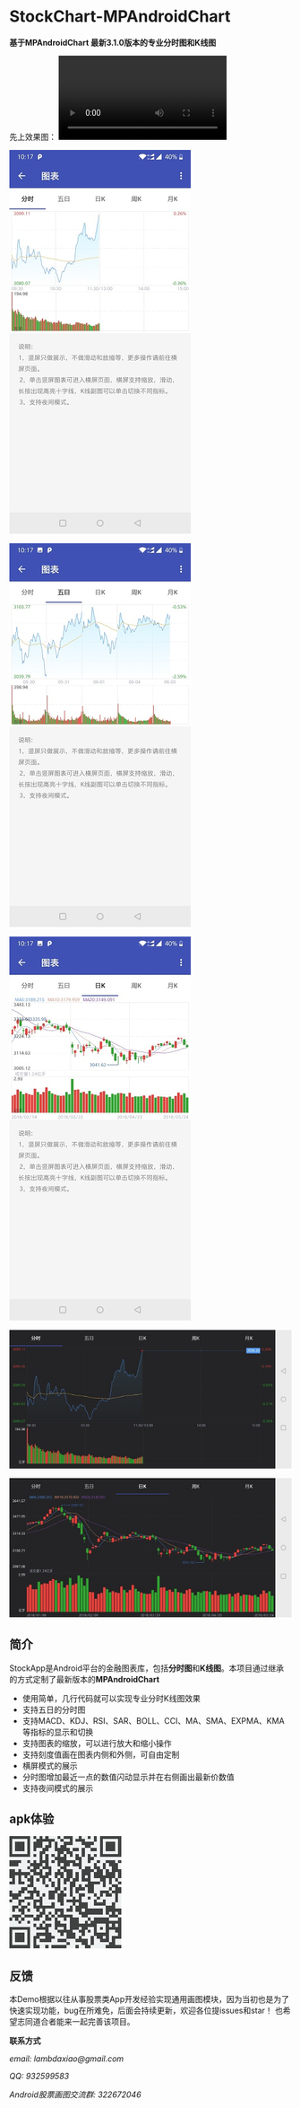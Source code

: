 # StockChart-MPAndroidChart

**基于MPAndroidChart 最新3.1.0版本的专业分时图和K线图**

先上效果图：
<video controls="controls">
  <source type="video/mp4" src="screenshot/record.mp4"></source>
</video>

![Image text](screenshot/oneday.jpg)

![Image text](screenshot/fiveday.jpg)

![Image text](screenshot/kline.jpg)

![Image text](screenshot/oneday-land.jpg)

![Image text](screenshot/kline-land.jpg)

## 简介

StockApp是Android平台的金融图表库，包括**分时图**和**K线图**。本项目通过继承的方式定制了最新版本的**MPAndroidChart**

- 使用简单，几行代码就可以实现专业分时K线图效果
- 支持五日的分时图
- 支持MACD、KDJ、RSI、SAR、BOLL、CCI、MA、SMA、EXPMA、KMA等指标的显示和切换
- 支持图表的缩放，可以进行放大和缩小操作
- 支持刻度值画在图表内侧和外侧，可自由定制
- 横屏模式的展示
- 分时图增加最近一点的数值闪动显示并在右侧画出最新价数值
- 支持夜间模式的展示

## apk体验

   ![Image text](screenshot/stockChart.png)

## 反馈

本Demo根据以往从事股票类App开发经验实现通用画图模块，因为当初也是为了快速实现功能，bug在所难免，后面会持续更新，欢迎各位提issues和star！
也希望志同道合者能来一起完善该项目。

**联系方式**

_email: lambdaxiao@gmail.com_

_QQ: 932599583_

_Android股票画图交流群: 322672046_
